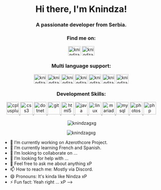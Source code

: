 <h1 align="center">Hi there, I'm Knindza!</h1>
<h3 align="center">A passionate developer from Serbia.</h3>

<h3 align="center">Find me on:</h3>
<p align="center"><a href="https://twitter.com/knindzagxg" target="blank"><img align="center" src="https://cdn.jsdelivr.net/npm/simple-icons@3.0.1/icons/twitter.svg" alt="knindzagxg" height="30" width="40" /></a>
<a href="https://www.youtube.com/c/knindzagxg" target="blank"><img align="center" src="https://cdn.jsdelivr.net/npm/simple-icons@3.0.1/icons/youtube.svg" alt="knindzagxg" height="30" width="40" /></a></p>

<h3 align="center">Multi language support:</h3>
<p align="center"><a href="#" target="blank"><img align="center" src="https://www.flaticon.com/svg/static/icons/svg/202/202951.svg" alt="knindzagxg" height="30" width="40" /></a>
<a href="#" target="blank"><img align="center" src="https://www.flaticon.com/svg/static/icons/svg/203/203068.svg" alt="knindzagxg" height="30" width="40" /></a>
<a href="#" target="blank"><img align="center" src="https://www.flaticon.com/svg/static/icons/svg/202/202969.svg" alt="knindzagxg" height="30" width="40" /></a>
<a href="#" target="blank"><img align="center" src="https://www.flaticon.com/svg/static/icons/svg/203/203099.svg" alt="knindzagxg" height="30" width="40" /></a>
<a href="#" target="blank"><img align="center" src="https://www.flaticon.com/svg/static/icons/svg/202/202990.svg" alt="knindzagxg" height="30" width="40" /></a>
<a href="#" target="blank"><img align="center" src="https://www.flaticon.com/svg/static/icons/svg/202/202878.svg" alt="knindzagxg" height="30" width="40" /></a>
<a href="#" target="blank"><img align="center" src="https://www.flaticon.com/svg/static/icons/svg/202/202871.svg" alt="knindzagxg" height="30" width="40" /></a>
</p>

<h3 align="center">Development Skills:</h3>
<p align="center"> <a href="https://www.w3schools.com/cpp/" target="_blank"> <img src="https://devicons.github.io/devicon/devicon.git/icons/cplusplus/cplusplus-original.svg" alt="cplusplus" width="40" height="40"/> </a> <a href="https://www.w3schools.com/css/" target="_blank"> <img src="https://devicons.github.io/devicon/devicon.git/icons/css3/css3-original-wordmark.svg" alt="css3" width="40" height="40"/> </a> <a href="https://dotnet.microsoft.com/" target="_blank"> <img src="https://devicons.github.io/devicon/devicon.git/icons/dot-net/dot-net-original-wordmark.svg" alt="dotnet" width="40" height="40"/> </a> <a href="https://git-scm.com/" target="_blank"> <img src="https://www.vectorlogo.zone/logos/git-scm/git-scm-icon.svg" alt="git" width="40" height="40"/> </a> <a href="https://www.w3.org/html/" target="_blank"> <img src="https://devicons.github.io/devicon/devicon.git/icons/html5/html5-original-wordmark.svg" alt="html5" width="40" height="40"/> </a> <a href="https://www.java.com" target="_blank"> <img src="https://devicons.github.io/devicon/devicon.git/icons/java/java-original-wordmark.svg" alt="java" width="40" height="40"/> </a> <a href="https://www.linux.org/" target="_blank"> <img src="https://devicons.github.io/devicon/devicon.git/icons/linux/linux-original.svg" alt="linux" width="40" height="40"/> </a> <a href="https://mariadb.org/" target="_blank"> <img src="https://www.vectorlogo.zone/logos/mariadb/mariadb-icon.svg" alt="mariadb" width="40" height="40"/> </a> <a href="https://www.mysql.com/" target="_blank"> <img src="https://devicons.github.io/devicon/devicon.git/icons/mysql/mysql-original-wordmark.svg" alt="mysql" width="40" height="40"/> </a> <a href="https://www.photoshop.com/en" target="_blank"> <img src="https://devicons.github.io/devicon/devicon.git/icons/photoshop/photoshop-plain.svg" alt="photoshop" width="40" height="40"/> </a> <a href="https://www.php.net" target="_blank"> <img src="https://devicons.github.io/devicon/devicon.git/icons/php/php-original.svg" alt="php" width="40" height="40"/> </a> </p>

<p align="center">&nbsp;<img align="center" src="https://github-readme-stats.vercel.app/api?username=knindzagxg&show_icons=true" alt="knindzagxg" /></p>
<p align="center"> <img src="https://komarev.com/ghpvc/?username=knindzagxg" alt="knindzagxg" /> </p>

- 🔭 I’m currently working on Azerothcore Project.
- 🌱 I’m currently learning French and Spanish.
- 👯 I’m looking to collaborate on ...
- 🤔 I’m looking for help with ...
- 💬 Feel free to ask me about anything xP
- 📫 How to reach me: Mostly via Discord.
- 😄 Pronouns: It's kinda like Nindza xP
- ⚡ Fun fact: Yeah right ... xP
-->
